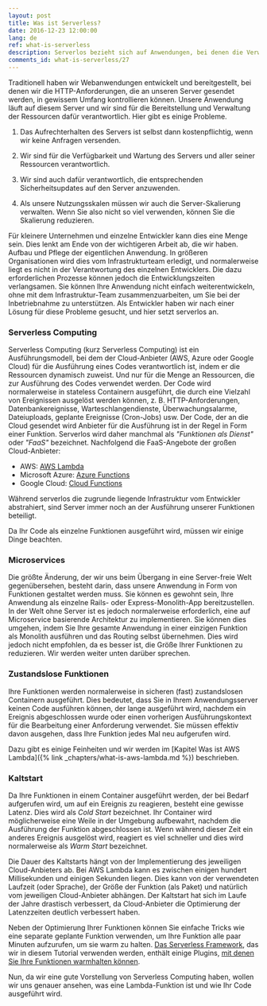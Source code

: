 ```yaml
---
layout: post
title: Was ist Serverless?
date: 2016-12-23 12:00:00
lang: de
ref: what-is-serverless
description: Serverlos bezieht sich auf Anwendungen, bei denen die Verwaltung und Zuordnung von Servern und Ressourcen vollständig vom Cloud-Anbieter verwaltet wird. Die Abrechnung basiert auf dem tatsächlichen Verbrauch dieser Ressourcen.
comments_id: what-is-serverless/27
---
```


Traditionell haben wir Webanwendungen entwickelt und bereitgestellt, bei denen wir die HTTP-Anforderungen, die an unseren Server gesendet werden, in gewissem Umfang kontrollieren können. Unsere Anwendung läuft auf diesem Server und wir sind für die Bereitstellung und Verwaltung der Ressourcen dafür verantwortlich. Hier gibt es einige Probleme.

1. Das Aufrechterhalten des Servers ist selbst dann kostenpflichtig, wenn wir keine Anfragen versenden.

2. Wir sind für die Verfügbarkeit und Wartung des Servers und aller seiner Ressourcen verantwortlich.

3. Wir sind auch dafür verantwortlich, die entsprechenden Sicherheitsupdates auf den Server anzuwenden.

4. Als unsere Nutzungsskalen müssen wir auch die Server-Skalierung verwalten. Wenn Sie also nicht so viel verwenden, können Sie die Skalierung reduzieren.

Für kleinere Unternehmen und einzelne Entwickler kann dies eine Menge sein. Dies lenkt am Ende von der wichtigeren Arbeit ab, die wir haben. Aufbau und Pflege der eigentlichen Anwendung. In größeren Organisationen wird dies vom Infrastrukturteam erledigt, und normalerweise liegt es nicht in der Verantwortung des einzelnen Entwicklers. Die dazu erforderlichen Prozesse können jedoch die Entwicklungszeiten verlangsamen. Sie können Ihre Anwendung nicht einfach weiterentwickeln, ohne mit dem Infrastruktur-Team zusammenzuarbeiten, um Sie bei der Inbetriebnahme zu unterstützen. Als Entwickler haben wir nach einer Lösung für diese Probleme gesucht, und hier setzt serverlos an.

### Serverless Computing

Serverless Computing (kurz Serverless Computing) ist ein Ausführungsmodell, bei dem der Cloud-Anbieter (AWS, Azure oder Google Cloud) für die Ausführung eines Codes verantwortlich ist, indem er die Ressourcen dynamisch zuweist. Und nur für die Menge an Ressourcen, die zur Ausführung des Codes verwendet werden. Der Code wird normalerweise in stateless Containern ausgeführt, die durch eine Vielzahl von Ereignissen ausgelöst werden können, z. B. HTTP-Anforderungen, Datenbankereignisse, Warteschlangendienste, Überwachungsalarme, Dateiuploads, geplante Ereignisse (Cron-Jobs) usw. Der Code, der an die Cloud gesendet wird Anbieter für die Ausführung ist in der Regel in Form einer Funktion. Serverlos wird daher manchmal als _"Funktionen als Dienst"_ oder _"FaaS"_ bezeichnet. Nachfolgend die FaaS-Angebote der großen Cloud-Anbieter:

- AWS: [AWS Lambda](https://aws.amazon.com/lambda/)
- Microsoft Azure: [Azure Functions](https://azure.microsoft.com/en-us/services/functions/)
- Google Cloud: [Cloud Functions](https://cloud.google.com/functions/)

Während serverlos die zugrunde liegende Infrastruktur vom Entwickler abstrahiert, sind Server immer noch an der Ausführung unserer Funktionen beteiligt.

Da Ihr Code als einzelne Funktionen ausgeführt wird, müssen wir einige Dinge beachten.

### Microservices

Die größte Änderung, der wir uns beim Übergang in eine Server-freie Welt gegenübersehen, besteht darin, dass unsere Anwendung in Form von Funktionen gestaltet werden muss. Sie können es gewohnt sein, Ihre Anwendung als einzelne Rails- oder Express-Monolith-App bereitzustellen. In der Welt ohne Server ist es jedoch normalerweise erforderlich, eine auf Microservice basierende Architektur zu implementieren. Sie können dies umgehen, indem Sie Ihre gesamte Anwendung in einer einzigen Funktion als Monolith ausführen und das Routing selbst übernehmen. Dies wird jedoch nicht empfohlen, da es besser ist, die Größe Ihrer Funktionen zu reduzieren. Wir werden weiter unten darüber sprechen.

### Zustandslose Funktionen

Ihre Funktionen werden normalerweise in sicheren (fast) zustandslosen Containern ausgeführt. Dies bedeutet, dass Sie in Ihrem Anwendungsserver keinen Code ausführen können, der lange ausgeführt wird, nachdem ein Ereignis abgeschlossen wurde oder einen vorherigen Ausführungskontext für die Bearbeitung einer Anforderung verwendet. Sie müssen effektiv davon ausgehen, dass Ihre Funktion jedes Mal neu aufgerufen wird.

Dazu gibt es einige Feinheiten und wir werden im [Kapitel Was ist AWS Lambda]({% link _chapters/what-is-aws-lambda.md %}) beschrieben.

### Kaltstart

Da Ihre Funktionen in einem Container ausgeführt werden, der bei Bedarf aufgerufen wird, um auf ein Ereignis zu reagieren, besteht eine gewisse Latenz. Dies wird als _Cold Start_ bezeichnet. Ihr Container wird möglicherweise eine Weile in der Umgebung aufbewahrt, nachdem die Ausführung der Funktion abgeschlossen ist. Wenn während dieser Zeit ein anderes Ereignis ausgelöst wird, reagiert es viel schneller und dies wird normalerweise als _Warm Start_ bezeichnet.

Die Dauer des Kaltstarts hängt von der Implementierung des jeweiligen Cloud-Anbieters ab. Bei AWS Lambda kann es zwischen einigen hundert Millisekunden und einigen Sekunden liegen. Dies kann von der verwendeten Laufzeit (oder Sprache), der Größe der Funktion (als Paket) und natürlich vom jeweiligen Cloud-Anbieter abhängen. Der Kaltstart hat sich im Laufe der Jahre drastisch verbessert, da Cloud-Anbieter die Optimierung der Latenzzeiten deutlich verbessert haben.

Neben der Optimierung Ihrer Funktionen können Sie einfache Tricks wie eine separate geplante Funktion verwenden, um Ihre Funktion alle paar Minuten aufzurufen, um sie warm zu halten. [Das Serverless Framework](https://serverless.com), das wir in diesem Tutorial verwenden werden, enthält einige Plugins, [mit denen Sie Ihre Funktionen warmhalten können](https://github.com/FidelLimited/serverless-plugin-warmup).

Nun, da wir eine gute Vorstellung von Serverless Computing haben, wollen wir uns genauer ansehen, was eine Lambda-Funktion ist und wie Ihr Code ausgeführt wird.
